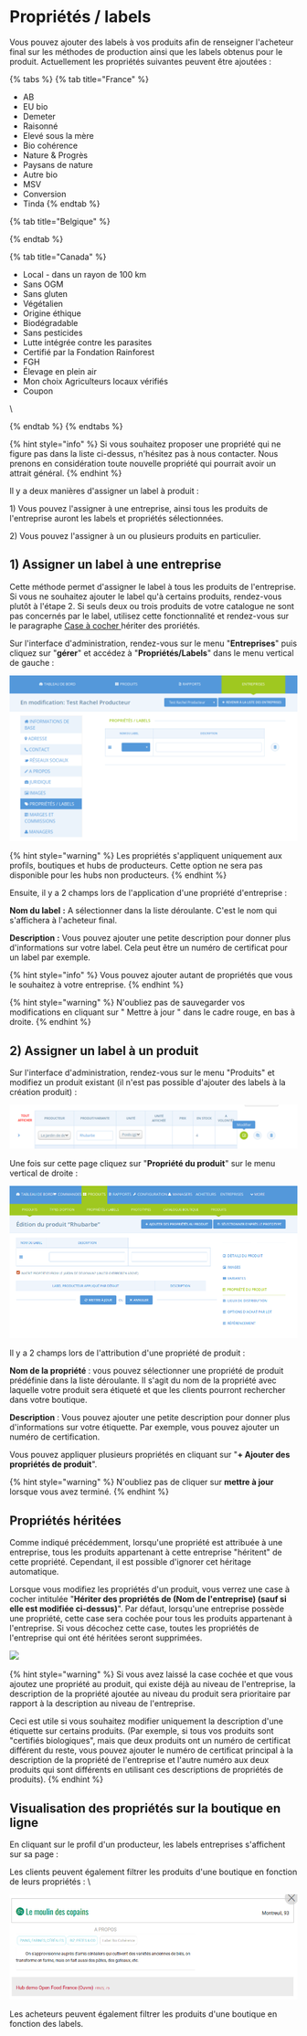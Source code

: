 # Propriétés / labels

Vous pouvez ajouter des labels à vos produits afin de renseigner l'acheteur final sur les méthodes de production ainsi que les labels obtenus pour le produit. Actuellement les propriétés suivantes peuvent être ajoutées :

{% tabs %}
{% tab title="France" %}


* AB
* EU bio
* Demeter
* Raisonné
* Elevé sous la mère
* Bio cohérence
* Nature & Progrès
* Paysans de nature
* Autre bio
* MSV
* Conversion
* Tinda
{% endtab %}

{% tab title="Belgique" %}

{% endtab %}

{% tab title="Canada" %}
* Local - dans un rayon de 100 km&#x20;
* Sans OGM&#x20;
* Sans gluten&#x20;
* Végétalien&#x20;
* Origine éthique&#x20;
* Biodégradable&#x20;
* Sans pesticides&#x20;
* Lutte intégrée contre les parasites&#x20;
* Certifié par la Fondation Rainforest&#x20;
* FGH&#x20;
* Élevage en plein air&#x20;
* Mon choix Agriculteurs locaux vérifiés&#x20;
* Coupon

\

{% endtab %}
{% endtabs %}

{% hint style="info" %}
Si vous souhaitez proposer une propriété qui ne figure pas dans la liste ci-dessus, n'hésitez pas à nous contacter. Nous prenons en considération toute nouvelle propriété qui pourrait avoir un attrait général.
{% endhint %}

Il y a deux manières d'assigner un label à produit :

1\) Vous pouvez l'assigner à une entreprise, ainsi tous les produits de l'entreprise auront les labels et propriétés sélectionnées.

2\) Vous pouvez l'assigner à un ou plusieurs produits en particulier.

## 1) Assigner un label à une entreprise

Cette méthode permet d'assigner le label à tous les produits de l'entreprise. Si vous ne souhaitez ajouter le label qu'à certains produits, rendez-vous plutôt à l'étape 2. Si seuls deux ou trois produits de votre catalogue ne sont pas concernés par le label, utilisez cette fonctionnalité et rendez-vous sur le paragraphe [Case à cocher ](broken-reference)hériter des proriétés.

Sur l'interface d'administration, rendez-vous sur le menu "**Entreprises**" puis cliquez sur "**gérer**" et accédez à "**Propriétés/Labels**" dans le menu vertical de gauche :

![](<../../.gitbook/assets/image (38) (1).png>)

{% hint style="warning" %}
Les propriétés s'appliquent uniquement aux profils, boutiques et hubs de producteurs. Cette option ne sera pas disponible pour les hubs non producteurs.
{% endhint %}

Ensuite, il y a 2 champs lors de l'application d'une propriété d'entreprise :&#x20;

**Nom du label** **:** A sélectionner dans la liste déroulante. C'est le nom qui s'affichera à l'acheteur final.

**Description** **:** Vous pouvez ajouter une petite description pour donner plus d'informations sur votre label. Cela peut être un numéro de certificat pour un label par exemple.

{% hint style="info" %}
Vous pouvez ajouter autant de propriétés que vous le souhaitez à votre entreprise.
{% endhint %}

{% hint style="warning" %}
N'oubliez pas de sauvegarder vos modifications en cliquant sur " Mettre à jour " dans le cadre rouge, en bas à droite.
{% endhint %}

## 2) Assigner un label à un produit

Sur l'interface d'administration, rendez-vous sur le menu "Produits" et modifiez un produit existant (il n'est pas possible d'ajouter des labels à la création produit) :&#x20;

![](<../../.gitbook/assets/image (66).png>)

Une fois sur cette page cliquez sur "**Propriété du produit**" sur le menu vertical de droite :&#x20;

![](<../../.gitbook/assets/image (73) (1).png>)

Il y a 2 champs lors de l'attribution d'une propriété de produit :

**Nom de la propriété** : vous pouvez sélectionner une propriété de produit prédéfinie dans la liste déroulante. Il s'agit du nom de la propriété avec laquelle votre produit sera étiqueté et que les clients pourront rechercher dans votre boutique.&#x20;

**Description** : Vous pouvez ajouter une petite description pour donner plus d'informations sur votre étiquette. Par exemple, vous pouvez ajouter un numéro de certification.&#x20;

Vous pouvez appliquer plusieurs propriétés en cliquant sur "**+ Ajouter des propriétés de produit**".

{% hint style="warning" %}
N'oubliez pas de cliquer sur **mettre à jour** lorsque vous avez terminé.
{% endhint %}

## Propriétés héritées

Comme indiqué précédemment, lorsqu'une propriété est attribuée à une entreprise, tous les produits appartenant à cette entreprise "héritent" de cette propriété. Cependant, il est possible d'ignorer cet héritage automatique.&#x20;

Lorsque vous modifiez les propriétés d'un produit, vous verrez une case à cocher intitulée "**Hériter des propriétés de (Nom de l'entreprise) (sauf si elle est modifiée ci-dessus)**". Par défaut, lorsqu'une entreprise possède une propriété, cette case sera cochée pour tous les produits appartenant à l'entreprise. Si vous décochez cette case, toutes les propriétés de l'entreprise qui ont été héritées seront supprimées.

![](../../.gitbook/assets/properties3.jpg)

{% hint style="warning" %}
Si vous avez laissé la case cochée et que vous ajoutez une propriété au produit, qui existe déjà au niveau de l'entreprise, la description de la propriété ajoutée au niveau du produit sera prioritaire par rapport à la description au niveau de l'entreprise.&#x20;

Ceci est utile si vous souhaitez modifier uniquement la description d'une étiquette sur certains produits. (Par exemple, si tous vos produits sont "certifiés biologiques", mais que deux produits ont un numéro de certificat différent du reste, vous pouvez ajouter le numéro de certificat principal à la description de la propriété de l'entreprise et l'autre numéro aux deux produits qui sont différents en utilisant ces descriptions de propriétés de produits).
{% endhint %}

## Visualisation des propriétés sur la boutique en ligne

En cliquant sur le profil d'un producteur, les labels entreprises s'affichent sur sa page :

Les clients peuvent également filtrer les produits d'une boutique en fonction de leurs propriétés : \


![](<../../.gitbook/assets/image (57) (1).png>)

Les acheteurs peuvent également filtrer les produits d'une boutique en fonction des labels.
